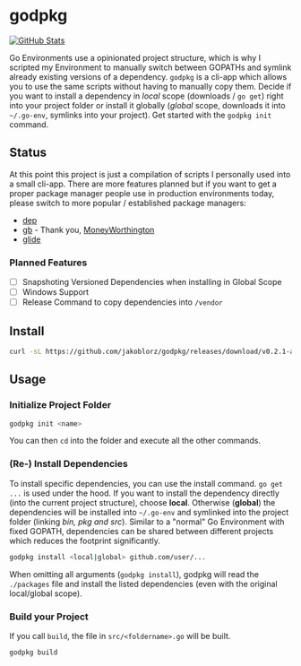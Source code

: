 # godpkg
[![GitHub Stats](https://img.shields.io/badge/github-stats-ff5500.svg)](http://githubstats.com/jakoblorz/godpkg)

Go Environments use a opinionated project structure, which is why I scripted my Environment to manually switch between GOPATHs and symlink already existing versions of a dependency. `godpkg` is a cli-app which allows you to use the same scripts without having to manually copy them. Decide if you want to install a dependency in *local* scope (downloads / `go get`) right into your project folder or install it globally (*global* scope, downloads it into `~/.go-env`, symlinks into your project). Get started with the `godpkg init` command.

## Status
At this point this project is just a compilation of scripts I personally used into a small cli-app. There are more features planned but if you want to get a proper package manager people use in production environments today, please switch to more popular / established package managers:
  - [dep](https://github.com/golang/dep)
  - [gb](https://github.com/constabulary/gb) - Thank you, [MoneyWorthington](https://www.reddit.com/r/programming/comments/7u4eyz/gopath_independent_go_package_manager_wip/dthnbz9/)
  - [glide](https://github.com/Masterminds/glide)
  
### Planned Features
 - [ ] Snapshoting Versioned Dependencies when installing in Global Scope
 - [ ] Windows Support
 - [ ] Release Command to copy dependencies into `/vendor`

## Install
```bash
curl -sL https://github.com/jakoblorz/godpkg/releases/download/v0.2.1-alpha/godpkg-0.2.1-amd64 > /usr/local/bin/godpkg && chmod +x /usr/local/bin/godpkg
```

## Usage
### Initialize Project Folder
```bash
godpkg init <name>
```
You can then `cd` into the folder and execute all the other commands.

### (Re-) Install Dependencies
To install specific dependencies, you can use the install command. `go get ...` is used under the hood. If you want to install the dependency directly (into the current project structure), choose **local**. Otherwise (**global**) the dependencies will be installed into `~/.go-env` and symlinked into the project folder (linking *bin, pkg and src*). Similar to a "normal" Go Environment with fixed GOPATH, dependencies can be shared between different projects which reduces the footprint significantly.
```bash
godpkg install <local|global> github.com/user/...
```
When omitting all arguments (`godpkg install`), godpkg will read the `./packages` file and install the listed dependencies (even with the original local/global scope).

### Build your Project
If you call `build`, the file in `src/<foldername>.go` will be built.
```bash
godpkg build
```
